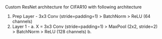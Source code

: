 Custom ResNet architecture for CIFAR10 with following architecture
1. Prep Layer - 3x3 Conv (stride=padding=1) > BatchNorm > ReLU (64 channels)
2. Layer 1 -
      a. X = 3x3 Conv (stride=padding=1) > MaxPool (2x2, stride=2) > BatchNorm > ReLU (128 channels)
      b. 
